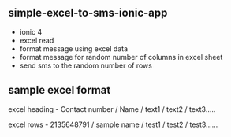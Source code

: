 ## simple-excel-to-sms-ionic-app

* ionic 4
* excel read
* format message using excel data
* format message for random number of columns in excel sheet 
* send sms to the random number of rows

## sample excel format
excel heading -    Contact number  /	Name	/ text1 / text2 / text3.....

excel rows    -    2135648791      / sample name / test1 / test2 / test3......


